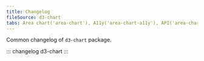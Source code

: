 ```yaml
---
title: Changelog
fileSource: d3-chart
tabs: Area chart('area-chart'), A11y('area-chart-a11y'), API('area-chart-api'), Examples('area-chart-d3-code'), Changelog('d3-chart-changelog')
---
```


Common changelog of `d3-chart` package.

::: changelog d3-chart :::
